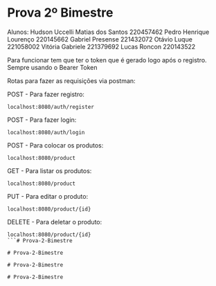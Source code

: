 # Prova 2º Bimestre

Alunos: 
Hudson Uccelli Matias dos Santos
220457462
Pedro Henrique Lourenço
220145662
Gabriel Presense
221432072
Otávio Luque
221058002
Vitória Gabriele
221379692
Lucas Roncon
220143522


Para funcionar tem que ter o token que é gerado logo após o registro.
Sempre usando o Bearer Token

Rotas para fazer as requisições via postman:

POST - Para fazer registro: 
```
localhost:8080/auth/register
```

POST - Para fazer login:
```
localhost:8080/auth/login
```

POST - Para colocar os produtos:
```
localhost:8080/product
```

GET - Para listar os produtos:
```
localhost:8080/product
```

PUT - Para editar o produto:
```
localhost:8080/product/{id}
```

DELETE - Para deletar o produto:
```
localhost:8080/product/{id}
```#   P r o v a - 2 - B i m e s t r e  
 #   P r o v a - 2 - B i m e s t r e  
 #   P r o v a - 2 - B i m e s t r e  
 #   P r o v a - 2 - B i m e s t r e  
 